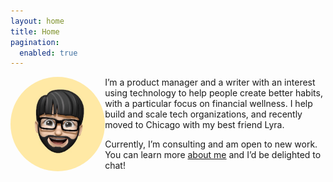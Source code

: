 ```yaml
---
layout: home
title: Home
pagination:
  enabled: true
---
```

<img src="img/IMG_0534.jpeg" style="float: left; width: 30%; border-radius: 50%;" />

<p>I’m a product manager and a writer with an interest using technology to help people create better habits, with a particular focus on financial wellness. I help build and scale tech organizations, and recently moved to Chicago with my best friend Lyra.</p>

<p>Currently, I’m consulting and am open to new work. You can learn more <a href="/about">about me</a> and I’d be delighted to chat!</p>

<div style="clear: both;">&nbsp;</div>